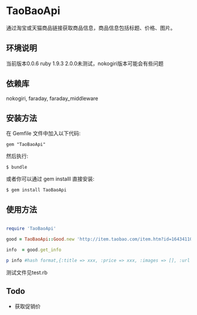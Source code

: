 # TaoBaoApi

通过淘宝或天猫商品链接获取商品信息，商品信息包括标题、价格、图片。

## 环境说明
当前版本0.0.6 ruby 1.9.3  2.0.0未测试，nokogiri版本可能会有些问题

## 依赖库
nokogiri, faraday, faraday_middleware

## 安装方法

在 Gemfile 文件中加入以下代码:

    gem "TaoBaoApi"

然后执行:

    $ bundle

或者你可以通过 gem installl 直接安装:

    $ gem install TaoBaoApi

## 使用方法

```ruby

require 'TaoBaoApi'

good = TaoBaoApi::Good.new 'http://item.taobao.com/item.htm?id=16434110195'

info  = good.get_info

p info #hash format,{:title => xxx, :price => xxx, :images => [], :url => url}

```
测试文件见test.rb

## Todo
* 获取促销价